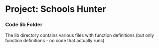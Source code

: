 # Project: Schools Hunter
### Code lib Folder

The lib directory contains various files with function definitions (but only function definitions - no code that actually runs).

